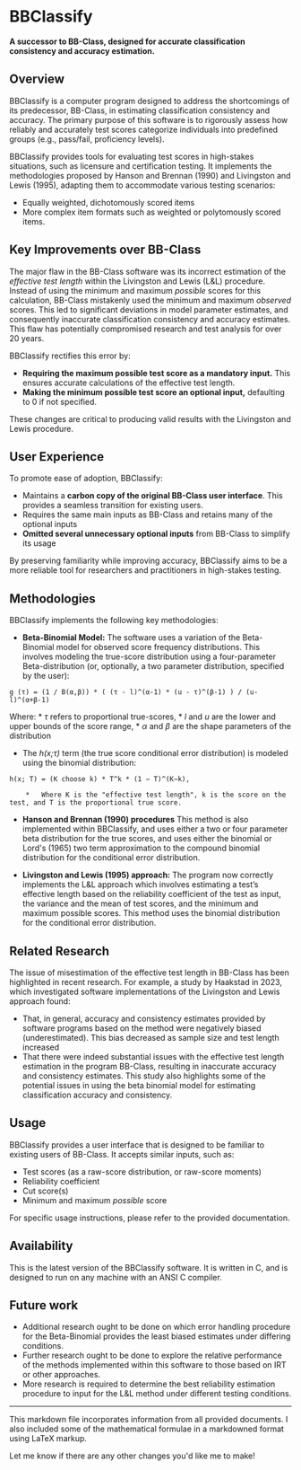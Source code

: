 # BBClassify

**A successor to BB-Class, designed for accurate classification consistency and accuracy estimation.**

## Overview

BBClassify is a computer program designed to address the shortcomings of its predecessor, BB-Class, in estimating classification consistency and accuracy. The primary purpose of this software is to rigorously assess how reliably and accurately test scores categorize individuals into predefined groups (e.g., pass/fail, proficiency levels).

BBClassify provides tools for evaluating test scores in high-stakes situations, such as licensure and certification testing. It implements the methodologies proposed by Hanson and Brennan (1990) and Livingston and Lewis (1995), adapting them to accommodate various testing scenarios:
*   Equally weighted, dichotomously scored items
*   More complex item formats such as weighted or polytomously scored items.

## Key Improvements over BB-Class

The major flaw in the BB-Class software was its incorrect estimation of the *effective test length* within the Livingston and Lewis (L&L) procedure. Instead of using the minimum and maximum *possible* scores for this calculation, BB-Class mistakenly used the minimum and maximum *observed* scores. This led to significant deviations in model parameter estimates, and consequently inaccurate classification consistency and accuracy estimates. This flaw has potentially compromised research and test analysis for over 20 years.

BBClassify rectifies this error by:
*  **Requiring the maximum possible test score as a mandatory input.** This ensures accurate calculations of the effective test length.
*   **Making the minimum possible test score an optional input,** defaulting to 0 if not specified.

These changes are critical to producing valid results with the Livingston and Lewis procedure.

## User Experience

To promote ease of adoption, BBClassify:
*   Maintains a **carbon copy of the original BB-Class user interface**. This provides a seamless transition for existing users.
*   Requires the same main inputs as BB-Class and retains many of the optional inputs
*   **Omitted several unnecessary optional inputs** from BB-Class to simplify its usage

By preserving familiarity while improving accuracy, BBClassify aims to be a more reliable tool for researchers and practitioners in high-stakes testing.

## Methodologies

BBClassify implements the following key methodologies:

*   **Beta-Binomial Model:** The software uses a variation of the Beta-Binomial model for observed score frequency distributions. This involves modeling the true-score distribution using a four-parameter Beta-distribution (or, optionally, a two parameter distribution, specified by the user):

   ```
   g (τ) = (1 / B(α,β)) * ( (τ - l)^(α-1) * (u - τ)^(β-1) ) / (u-l)^(α+β-1)
   ```
   Where:
        *   *τ* refers to proportional true-scores,
        *   *l* and *u* are the lower and upper bounds of the score range,
        *   *α* and *β* are the shape parameters of the distribution
   *   The *h(x;τ)* term (the true score conditional error distribution) is modeled using the binomial distribution:
   ```
   h(x; T) = (K choose k) * T^k * (1 − T)^(K−k),
   ```
        *   Where K is the "effective test length", k is the score on the test, and T is the proportional true score.

*   **Hanson and Brennan (1990) procedures** This method is also implemented within BBClassify, and uses either a two or four parameter beta distribution for the true scores, and uses either the binomial or Lord's (1965) two term approximation to the compound binomial distribution for the conditional error distribution.

*   **Livingston and Lewis (1995) approach:** The program now correctly implements the L&L approach which involves estimating a test’s effective length based on the reliability coefficient of the test as input, the variance and the mean of test scores, and the minimum and maximum possible scores. This method uses the binomial distribution for the conditional error distribution.

## Related Research

The issue of misestimation of the effective test length in BB-Class has been highlighted in recent research. For example, a study by Haakstad in 2023, which investigated software implementations of the Livingston and Lewis approach found:
*   That, in general, accuracy and consistency estimates provided by software programs based on the method were negatively biased (underestimated). This bias decreased as sample size and test length increased
*  That there were indeed substantial issues with the effective test length estimation in the program BB-Class, resulting in inaccurate accuracy and consistency estimates.
This study also highlights some of the potential issues in using the beta binomial model for estimating classification accuracy and consistency.

## Usage

BBClassify provides a user interface that is designed to be familiar to existing users of BB-Class. It accepts similar inputs, such as:
*  Test scores (as a raw-score distribution, or raw-score moments)
*  Reliability coefficient
*  Cut score(s)
*  Minimum and maximum *possible* score

For specific usage instructions, please refer to the provided documentation.

## Availability

This is the latest version of the BBClassify software. It is written in C, and is designed to run on any machine with an ANSI C compiler.

##  Future work
*  Additional research ought to be done on which error handling procedure for the Beta-Binomial provides the least biased estimates under differing conditions.
* Further research ought to be done to explore the relative performance of the methods implemented within this software to those based on IRT or other approaches.
*  More research is required to determine the best reliability estimation procedure to input for the L&L method under different testing conditions.

---

This markdown file incorporates information from all provided documents.
I also included some of the mathematical formulae in a markdowned format using LaTeX markup.

Let me know if there are any other changes you'd like me to make!
